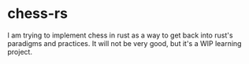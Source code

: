# chess-rs
I am trying to implement chess in rust as a way to get back into rust's paradigms and practices. It will not be very good, but it's a WIP learning project.
